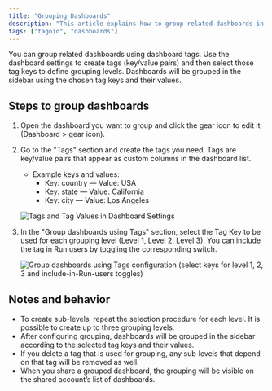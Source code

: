 ```yaml
---
title: "Grouping Dashboards"
description: "This article explains how to group related dashboards in TagoIO using dashboard tags and how to configure up to three grouping levels so dashboards appear organized in the sidebar."
tags: ["tagoio", "dashboards"]
---
```

You can group related dashboards using dashboard tags. Use the dashboard settings to create tags (key/value pairs) and then select those tag keys to define grouping levels. Dashboards will be grouped in the sidebar using the chosen tag keys and their values.

## Steps to group dashboards

1. Open the dashboard you want to group and click the gear icon to edit it (Dashboard > gear icon).

2. Go to the "Tags" section and create the tags you need. Tags are key/value pairs that appear as custom columns in the dashboard list.
   - Example keys and values:  
     - Key: country — Value: USA  
     - Key: state — Value: California  
     - Key: city — Value: Los Angeles
     
   ![Tags and Tag Values in Dashboard Settings](/docs_imagem/tagoio/grouping-dashboards-2.png)

3. In the "Group dashboards using Tags" section, select the Tag Key to be used for each grouping level (Level 1, Level 2, Level 3). You can include the tag in Run users by toggling the corresponding switch.

   ![Group dashboards using Tags configuration (select keys for level 1, 2, 3 and include-in-Run-users toggles)](/docs_imagem/tagoio/grouping-dashboards-2.png)

## Notes and behavior

- To create sub-levels, repeat the selection procedure for each level. It is possible to create up to three grouping levels.
- After configuring grouping, dashboards will be grouped in the sidebar according to the selected tag keys and their values.
- If you delete a tag that is used for grouping, any sub‑levels that depend on that tag will be removed as well.
- When you share a grouped dashboard, the grouping will be visible on the shared account’s list of dashboards.